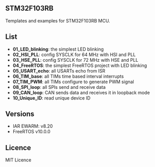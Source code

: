 ## STM32F103RB

Templates and examples for STM32F103RB MCU.

## List
  - **01_LED_blinking**: the simplest LED blinking
  - **02_HSI_PLL**: config SYSCLK for 64 MHz with HSI and PLL
  - **03_HSE_PLL**: config SYSCLK for 72 MHz with HSE and PLL
  - **04_FreeRTOS**: the simplest FreeRTOS project with LED blinking
  - **05_USART_echo**: all USARTs echo from ISR
  - **06_TIM_base**: all TIMs time based interval interrupts
  - **07_TIM_PWM**: all TIMs configure to generate PWM signal
  - **08_SPI_loop**: all SPIs send and receive data
  - **09_CAN_loop**: CAN sends data and receives it in loopback mode
  - **10_Unique_ID**: read unique device ID


## Versions
  - IAR EWARM: v8.20
  - FreeRTOS v10.0.0

## Licence
MIT Licence
